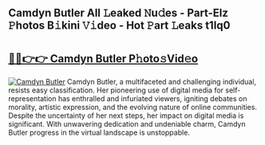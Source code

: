 ## Camdyn Butler All 𝙻eaked 𝙽u𝚍es - Part-Elz 𝙿hotos B𝚒kini 𝚅𝚒deo - Hot 𝙿art 𝙻eaks t1Iq0

# <h2><a href="http://ld29xx.urlbe.top/?page=Camdyn+Butler">🔗🔗👉👉 Camdyn Butler P𝚑oto𝚜Vid𝚎o</a></h2>

[![Camdyn Butler](https://i.imgur.com/eBuTRDB.gif)](http://ld29xx.urlbe.top/?page=Camdyn+Butler)
Camdyn Butler, a multifaceted and challenging individual, resists easy classification. Her pioneering use of digital media for self-representation has enthralled and infuriated viewers, igniting debates on morality, artistic expression, and the evolving nature of online communities. Despite the uncertainty of her next steps, her impact on digital media is significant. With unwavering dedication and undeniable charm, Camdyn Butler progress in the virtual landscape is unstoppable.
